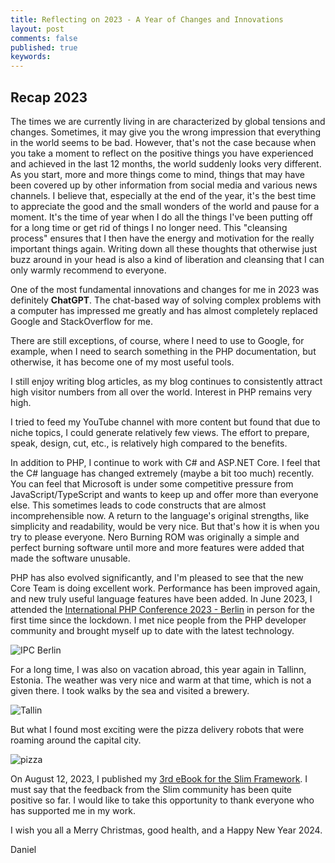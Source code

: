```yaml
---
title: Reflecting on 2023 - A Year of Changes and Innovations
layout: post
comments: false
published: true
keywords: 
---
```


## Recap 2023

The times we are currently living in are characterized by global 
tensions and changes. Sometimes, it may give you the wrong impression 
that everything in the world seems to be bad. 
However, that's not the case because when you take a moment to 
reflect on the positive things you have experienced and achieved 
in the last 12 months, the world suddenly looks very different.
As you start, more and more things come to mind, 
things that may have been covered up by other information 
from social media and various news channels.
I believe that, especially at the end of the year, 
it's the best time to appreciate the good and the small wonders of the 
world and pause for a moment.
It's the time of year when I do all the things I've been putting 
off for a long time or get rid of things I no longer need. 
This "cleansing process" ensures that I then have the energy and 
motivation for the really important things again.
Writing down all these thoughts that otherwise just buzz around in 
your head is also a kind of liberation and cleansing that I can 
only warmly recommend to everyone.

One of the most fundamental innovations and changes for me in 2023 was 
definitely **ChatGPT**. The chat-based way of solving complex 
problems with a computer has impressed me greatly and has 
almost completely replaced Google and StackOverflow for me. 

There are still exceptions, of course, where I need to use to Google, 
for example, when I need to search something in the PHP documentation, 
but otherwise, it has become one of my most useful tools.

I still enjoy writing blog articles, as my blog continues to consistently 
attract high visitor numbers from all over the world. Interest in PHP remains very high.

I tried to feed my YouTube channel with more content but found that 
due to niche topics, I could generate relatively few views. 
The effort to prepare, speak, design, cut, etc., is relatively high compared to the benefits.

In addition to PHP, I continue to work with C# and ASP.NET Core. I feel that the C# language has changed extremely (maybe a bit too much) recently. You can feel that Microsoft is under some competitive pressure from JavaScript/TypeScript and wants to keep up and offer more than everyone else. This sometimes leads to code constructs that are almost incomprehensible now. A return to the language's original strengths, like simplicity and readability, would be very nice. But that's how it is when you try to please everyone. Nero Burning ROM was originally a simple and perfect burning software until more and more features were added that made the software unusable.

PHP has also evolved significantly, and I'm pleased to see that the new Core Team is doing excellent work. Performance has been improved again, and new truly useful language features have been added. In June 2023, I attended the [International PHP Conference 2023 - Berlin](https://phpconference.com/berlin-en/) in person for the first time since the lockdown. I met nice people from the PHP developer community and brought myself up to date with the latest technology.

![IPC Berlin](https://github.com/odan/odan.github.io/assets/781074/264874ad-c5ed-4023-b35d-3b138ea0f254)

For a long time, I was also on vacation abroad, this year again in Tallinn, Estonia. The weather was very nice and warm at that time, which is not a given there. I took walks by the sea and visited a brewery. 

![Tallin](https://github.com/odan/odan.github.io/assets/781074/e9b1fb88-4ec8-4fc9-8401-9a1769c35fe0)

But what I found most exciting were the pizza delivery robots that were roaming around the capital city.

![pizza](https://github.com/odan/odan.github.io/assets/781074/803f3a17-26ac-43f2-b33f-8ea548043492)

On August 12, 2023, I published my [3rd eBook for the Slim Framework](https://odan.github.io/2023/08/12/slim4-ebook-vol3.html). I must say that the feedback from the Slim community has been quite positive so far. I would like to take this opportunity to thank everyone who has supported me in my work.

I wish you all a Merry Christmas, good health, and a Happy New Year 2024.

Daniel
